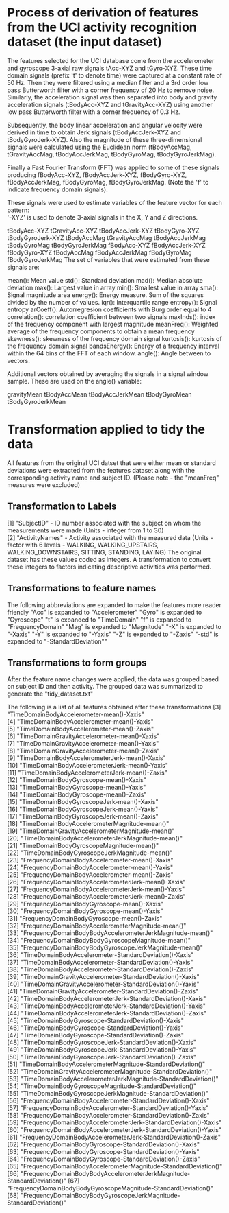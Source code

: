 # Process of derivation of features from the UCI activity recognition dataset (the input dataset)
The features selected for the UCI database come from the accelerometer and gyroscope 3-axial raw signals tAcc-XYZ and tGyro-XYZ. These time domain signals (prefix 't' to denote time) were captured at a constant rate of 50 Hz. Then they were filtered using a median filter and a 3rd order low pass Butterworth filter with a corner frequency of 20 Hz to remove noise. Similarly, the acceleration signal was then separated into body and gravity acceleration signals (tBodyAcc-XYZ and tGravityAcc-XYZ) using another low pass Butterworth filter with a corner frequency of 0.3 Hz. 

Subsequently, the body linear acceleration and angular velocity were derived in time to obtain Jerk signals (tBodyAccJerk-XYZ and tBodyGyroJerk-XYZ). Also the magnitude of these three-dimensional signals were calculated using the Euclidean norm (tBodyAccMag, tGravityAccMag, tBodyAccJerkMag, tBodyGyroMag, tBodyGyroJerkMag). 

Finally a Fast Fourier Transform (FFT) was applied to some of these signals producing fBodyAcc-XYZ, fBodyAccJerk-XYZ, fBodyGyro-XYZ, fBodyAccJerkMag, fBodyGyroMag, fBodyGyroJerkMag. (Note the 'f' to indicate frequency domain signals). 

These signals were used to estimate variables of the feature vector for each pattern:  
'-XYZ' is used to denote 3-axial signals in the X, Y and Z directions.

tBodyAcc-XYZ
tGravityAcc-XYZ
tBodyAccJerk-XYZ
tBodyGyro-XYZ
tBodyGyroJerk-XYZ
tBodyAccMag
tGravityAccMag
tBodyAccJerkMag
tBodyGyroMag
tBodyGyroJerkMag
fBodyAcc-XYZ
fBodyAccJerk-XYZ
fBodyGyro-XYZ
fBodyAccMag
fBodyAccJerkMag
fBodyGyroMag
fBodyGyroJerkMag
The set of variables that were estimated from these signals are: 

mean(): Mean value
std(): Standard deviation
mad(): Median absolute deviation 
max(): Largest value in array
min(): Smallest value in array
sma(): Signal magnitude area
energy(): Energy measure. Sum of the squares divided by the number of values. 
iqr(): Interquartile range 
entropy(): Signal entropy
arCoeff(): Autorregresion coefficients with Burg order equal to 4
correlation(): correlation coefficient between two signals
maxInds(): index of the frequency component with largest magnitude
meanFreq(): Weighted average of the frequency components to obtain a mean frequency
skewness(): skewness of the frequency domain signal 
kurtosis(): kurtosis of the frequency domain signal 
bandsEnergy(): Energy of a frequency interval within the 64 bins of the FFT of each window.
angle(): Angle between to vectors.

Additional vectors obtained by averaging the signals in a signal window sample. These are used on the angle() variable:

gravityMean
tBodyAccMean
tBodyAccJerkMean
tBodyGyroMean
tBodyGyroJerkMean

# Transformation applied to tidy the data
All features from the original UCI datset that were either mean or standard deviations were extracted from the features dataset along with the corresponding activity name and subject ID. (Please note - the "meanFreq" measures were excluded)

## Transformation to Labels
 [1] "SubjectID" - ID number associated with the subject on whom the measurements were made (Units - integer from 1 to 30)                                              
 [2] "ActivityNames" - Activity associated with the measured data (Units - factor with 6 levels - WALKING, WALKING_UPSTAIRS, WALKING_DOWNSTAIRS, SITTING, STANDING, LAYING)
 The original dataset has these values coded as integers. A transformation to convert these integers to factors indicating descriptive activities was performed.

## Transformations to feature names
The following abbreviations are expanded to make the features more reader friendly
"Acc" is expanded to "Accelerometer"
"Gyro" is expanded to "Gyroscope"
"t" is expanded to "TimeDomain"
"f" is expanded to "FrequencyDomain"
"Mag" is expanded to "Magnitude"
"-X" is expanded to "-Xaxis"
"-Y" is expanded to "-Yaxis"
"-Z" is expanded to "-Zaxis"
"-std" is expanded to "-StandardDeviation""

## Transformations to form groups
After the feature name changes were applied, the data was grouped based on subject ID and then activity. The grouped data was summarized to generate the "tidy_dataset.txt"

The following is a list of all features obtained after these transformations
 [3] "TimeDomainBodyAccelerometer-mean()-Xaxis"                             
 [4] "TimeDomainBodyAccelerometer-mean()-Yaxis"                             
 [5] "TimeDomainBodyAccelerometer-mean()-Zaxis"                             
 [6] "TimeDomainGravityAccelerometer-mean()-Xaxis"                          
 [7] "TimeDomainGravityAccelerometer-mean()-Yaxis"                          
 [8] "TimeDomainGravityAccelerometer-mean()-Zaxis"                          
 [9] "TimeDomainBodyAccelerometerJerk-mean()-Xaxis"                         
[10] "TimeDomainBodyAccelerometerJerk-mean()-Yaxis"                         
[11] "TimeDomainBodyAccelerometerJerk-mean()-Zaxis"                         
[12] "TimeDomainBodyGyroscope-mean()-Xaxis"                                 
[13] "TimeDomainBodyGyroscope-mean()-Yaxis"                                 
[14] "TimeDomainBodyGyroscope-mean()-Zaxis"                                 
[15] "TimeDomainBodyGyroscopeJerk-mean()-Xaxis"                             
[16] "TimeDomainBodyGyroscopeJerk-mean()-Yaxis"                             
[17] "TimeDomainBodyGyroscopeJerk-mean()-Zaxis"                             
[18] "TimeDomainBodyAccelerometerMagnitude-mean()"                          
[19] "TimeDomainGravityAccelerometerMagnitude-mean()"                       
[20] "TimeDomainBodyAccelerometerJerkMagnitude-mean()"                      
[21] "TimeDomainBodyGyroscopeMagnitude-mean()"                              
[22] "TimeDomainBodyGyroscopeJerkMagnitude-mean()"                          
[23] "FrequencyDomainBodyAccelerometer-mean()-Xaxis"                        
[24] "FrequencyDomainBodyAccelerometer-mean()-Yaxis"                        
[25] "FrequencyDomainBodyAccelerometer-mean()-Zaxis"                        
[26] "FrequencyDomainBodyAccelerometerJerk-mean()-Xaxis"                    
[27] "FrequencyDomainBodyAccelerometerJerk-mean()-Yaxis"                    
[28] "FrequencyDomainBodyAccelerometerJerk-mean()-Zaxis"                    
[29] "FrequencyDomainBodyGyroscope-mean()-Xaxis"                            
[30] "FrequencyDomainBodyGyroscope-mean()-Yaxis"                            
[31] "FrequencyDomainBodyGyroscope-mean()-Zaxis"                            
[32] "FrequencyDomainBodyAccelerometerMagnitude-mean()"                     
[33] "FrequencyDomainBodyBodyAccelerometerJerkMagnitude-mean()"             
[34] "FrequencyDomainBodyBodyGyroscopeMagnitude-mean()"                     
[35] "FrequencyDomainBodyBodyGyroscopeJerkMagnitude-mean()"                 
[36] "TimeDomainBodyAccelerometer-StandardDeviation()-Xaxis"                
[37] "TimeDomainBodyAccelerometer-StandardDeviation()-Yaxis"                
[38] "TimeDomainBodyAccelerometer-StandardDeviation()-Zaxis"                
[39] "TimeDomainGravityAccelerometer-StandardDeviation()-Xaxis"             
[40] "TimeDomainGravityAccelerometer-StandardDeviation()-Yaxis"             
[41] "TimeDomainGravityAccelerometer-StandardDeviation()-Zaxis"             
[42] "TimeDomainBodyAccelerometerJerk-StandardDeviation()-Xaxis"            
[43] "TimeDomainBodyAccelerometerJerk-StandardDeviation()-Yaxis"            
[44] "TimeDomainBodyAccelerometerJerk-StandardDeviation()-Zaxis"            
[45] "TimeDomainBodyGyroscope-StandardDeviation()-Xaxis"                    
[46] "TimeDomainBodyGyroscope-StandardDeviation()-Yaxis"                    
[47] "TimeDomainBodyGyroscope-StandardDeviation()-Zaxis"                    
[48] "TimeDomainBodyGyroscopeJerk-StandardDeviation()-Xaxis"                
[49] "TimeDomainBodyGyroscopeJerk-StandardDeviation()-Yaxis"                
[50] "TimeDomainBodyGyroscopeJerk-StandardDeviation()-Zaxis"                
[51] "TimeDomainBodyAccelerometerMagnitude-StandardDeviation()"             
[52] "TimeDomainGravityAccelerometerMagnitude-StandardDeviation()"          
[53] "TimeDomainBodyAccelerometerJerkMagnitude-StandardDeviation()"         
[54] "TimeDomainBodyGyroscopeMagnitude-StandardDeviation()"                 
[55] "TimeDomainBodyGyroscopeJerkMagnitude-StandardDeviation()"             
[56] "FrequencyDomainBodyAccelerometer-StandardDeviation()-Xaxis"           
[57] "FrequencyDomainBodyAccelerometer-StandardDeviation()-Yaxis"           
[58] "FrequencyDomainBodyAccelerometer-StandardDeviation()-Zaxis"           
[59] "FrequencyDomainBodyAccelerometerJerk-StandardDeviation()-Xaxis"       
[60] "FrequencyDomainBodyAccelerometerJerk-StandardDeviation()-Yaxis"       
[61] "FrequencyDomainBodyAccelerometerJerk-StandardDeviation()-Zaxis"       
[62] "FrequencyDomainBodyGyroscope-StandardDeviation()-Xaxis"               
[63] "FrequencyDomainBodyGyroscope-StandardDeviation()-Yaxis"               
[64] "FrequencyDomainBodyGyroscope-StandardDeviation()-Zaxis"               
[65] "FrequencyDomainBodyAccelerometerMagnitude-StandardDeviation()"        
[66] "FrequencyDomainBodyBodyAccelerometerJerkMagnitude-StandardDeviation()"
[67] "FrequencyDomainBodyBodyGyroscopeMagnitude-StandardDeviation()"        
[68] "FrequencyDomainBodyBodyGyroscopeJerkMagnitude-StandardDeviation()"